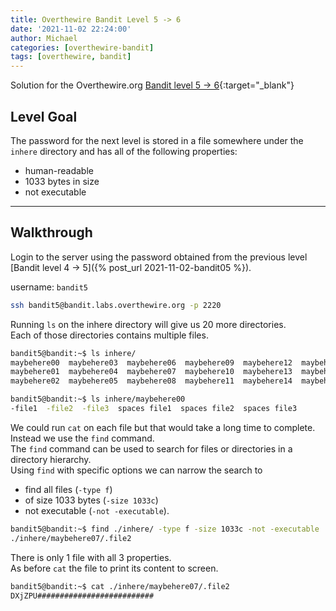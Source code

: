 ```yaml
---
title: Overthewire Bandit Level 5 -> 6
date: '2021-11-02 22:24:00'
author: Michael
categories: [overthewire-bandit]
tags: [overthewire, bandit]
---
```


Solution for the Overthewire.org [Bandit level 5 -> 6](https://overthewire.org/wargames/bandit/bandit6.html){:target="\_blank"}  

## Level Goal   
The password for the next level is stored in a file somewhere under the `inhere` directory and has all of the following properties:

* human-readable  
* 1033 bytes in size  
* not executable  

---

## Walkthrough
Login to the server using the password obtained from the previous level [Bandit level 4 -> 5]({% post_url 2021-11-02-bandit05 %}). 

username: `bandit5` 

```bash
ssh bandit5@bandit.labs.overthewire.org -p 2220
```

Running `ls` on the inhere directory will give us 20 more directories.  
Each of those directories contains multiple files.  

```bash
bandit5@bandit:~$ ls inhere/
maybehere00  maybehere03  maybehere06  maybehere09  maybehere12  maybehere15  maybehere18
maybehere01  maybehere04  maybehere07  maybehere10  maybehere13  maybehere16  maybehere19
maybehere02  maybehere05  maybehere08  maybehere11  maybehere14  maybehere17

bandit5@bandit:~$ ls inhere/maybehere00
-file1  -file2  -file3  spaces file1  spaces file2  spaces file3
```

We could run `cat` on each file but that would take a long time to complete.  
Instead we use the `find` command.  
The `find` command can be used to search for files or directories in a directory hierarchy.  
Using `find` with specific options we can narrow the search to 
 * find all files (`-type f`) 
 * of size 1033 bytes (`-size 1033c`) 
 * not executable (`-not -executable`).  

```bash
bandit5@bandit:~$ find ./inhere/ -type f -size 1033c -not -executable
./inhere/maybehere07/.file2
```

There is only 1 file with all 3 properties.  
As before `cat` the file to print its content to screen.

```bash
bandit5@bandit:~$ cat ./inhere/maybehere07/.file2
DXjZPU##########################
```